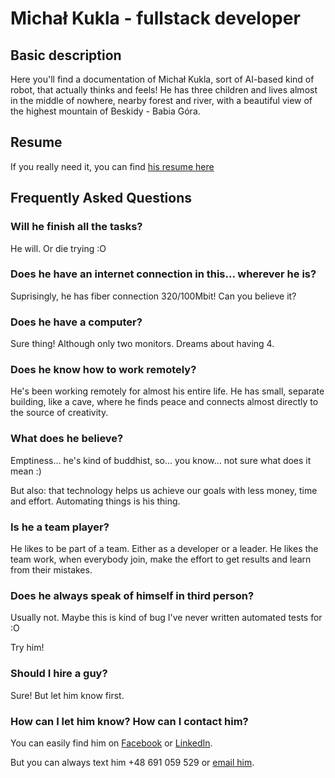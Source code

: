 # Michał Kukla - fullstack developer

## Basic description

Here you'll find a documentation of Michał Kukla, sort of AI-based kind of robot, that actually thinks and feels!
He has three children and lives almost in the middle of nowhere, nearby forest and river, with a beautiful view of the highest mountain of Beskidy - Babia Góra.


## Resume

If you really need it, you can find [his resume here](https://resume.kukla.tech/)

## Frequently Asked Questions

### Will he finish all the tasks?

He will. Or die trying :O

### Does he have an internet connection in this... wherever he is?

Suprisingly, he has fiber connection 320/100Mbit! Can you believe it?

### Does he have a computer?

Sure thing! Although only two monitors. Dreams about having 4.

### Does he know how to work remotely?

He's been working remotely for almost his entire life. He has small, separate building, like a cave, where he finds peace and connects almost directly to the source of creativity.

### What does he believe?

Emptiness... he's kind of buddhist, so... you know... not sure what does it mean :)

But also: that technology helps us achieve our goals with less money, time and effort. Automating things is his thing.

### Is he a team player?

He likes to be part of a team. Either as a developer or a leader. He likes the team work, when everybody join, make the effort to get results and learn from their mistakes.

### Does he always speak of himself in third person?

Usually not. Maybe this is kind of bug I've never written automated tests for :O

Try him!

### Should I hire a guy?

Sure! But let him know first.

### How can I let him know? How can I contact him?

You can easily find him on [Facebook](https://facebook.com/degregar) or [LinkedIn](https://www.linkedin.com/in/kukla-michal/).

But you can always text him +48 691 059 529 or [email him](mailto:michal@kukla.tech).

